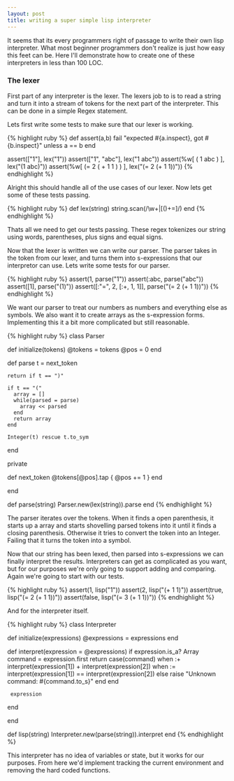 ```yaml
---
layout: post
title: writing a super simple lisp interpreter
---
```

It seems that its every programmers right of passage to write their own lisp
interpreter.  What most beginner programmers don't realize is just how easy this
feet can be.  Here I'll demonstrate how to create one of these interpreters in
less than 100 LOC.

### The lexer

First part of any interpreter is the lexer.  The lexers job to is to read
a string and turn it into a stream of tokens for the next part of the
interpreter.  This can be done in a simple Regex statement.

Lets first write some tests to make sure that our lexer is working.

{% highlight ruby %}
def assert(a,b)
  fail "expected #{a.inspect}, got #{b.inspect}" unless a == b
end

assert(["1"], lex("1"))
assert(["1", "abc"], lex("1 abc"))
assert(%w[ ( 1 abc ) ], lex("(1 abc)"))
assert(%w[ (= 2 ( + 1  1 ) ) ], lex("(= 2 (+ 1 1))"))
{% endhighlight %}

Alright this should handle all of the use cases of our lexer.  Now lets get
some of these tests passing.

{% highlight ruby %}
def lex(string)
  string.scan(/\w+|[\(\)\+=]/)
end
{% endhighlight %}

Thats all we need to get our tests passing.  These regex tokenizes our string
using words, parentheses, plus signs and equal signs.

Now that the lexer is written we can write our parser.  The parser takes in the
token from our lexer, and turns them into s-expressions that our interpretor
can use. Lets write some tests for our parser.

{% highlight ruby %}
assert(1, parse("1"))
assert(:abc, parse("abc"))
assert([1], parse("(1)"))
assert([:"=", 2, [:+, 1, 1]], parse("(= 2 (+ 1 1))"))
{% endhighlight %}

We want our parser to treat our numbers as numbers and everything else as
symbols.  We also want it to create arrays as the s-expression forms.
Implementing this it a bit more complicated but still reasonable.

{% highlight ruby %}
class Parser

  def initialize(tokens)
    @tokens = tokens
    @pos = 0
  end

  def parse
    t = next_token

    return if t == ")"

    if t == "("
      array = []
      while(parsed = parse)
        array << parsed
      end
      return array
    end

    Integer(t) rescue t.to_sym
  end

  private

  def next\_token
    @tokens[@pos].tap { @pos += 1 }
  end

end

def parse(string)
  Parser.new(lex(string)).parse
end
{% endhighlight %}

The parser iterates over the tokens.  When it finds a open parenthesis, it
starts up a array and starts shovelling parsed tokens into it until it finds
a closing parenthesis.  Otherwise it tries to convert the token into an
Integer.  Failing that it turns the token into a symbol.

Now that our string has been lexed, then parsed into s-expressions we can
finally interpret the results.  Interpreters can get as complicated as you
want, but for our purposes we're only going to support adding and comparing.
Again we're going to start with our tests.

{% highlight ruby %}
assert(1, lisp("1"))
assert(2, lisp("(+ 1 1)"))
assert(true, lisp("(= 2 (+ 1 1))"))
assert(false, lisp("(= 3 (+ 1 1))"))
{% endhighlight %}

And for the interpreter itself.

{% highlight ruby %}
class Interpreter
  
  def initialize(expressions)
    @expressions = expressions
  end

  def interpret(expression = @expressions)
    if expression.is_a? Array
      command = expression.first
      return case(command)
             when :+
               interpret(expression[1]) + interpret(expression[2])
             when :=
               interpret(expression[1]) == interpret(expression[2])
             else
               raise "Unknown command: #{command.to_s}"
             end
     end

     expression
  end

end

def lisp(string)
  Interpreter.new(parse(string)).interpret
end
{% endhighlight %}

This interpreter has no idea of variables or state, but it works for our
purposes.  From here we'd implement tracking the current environment and
removing the hard coded functions.
